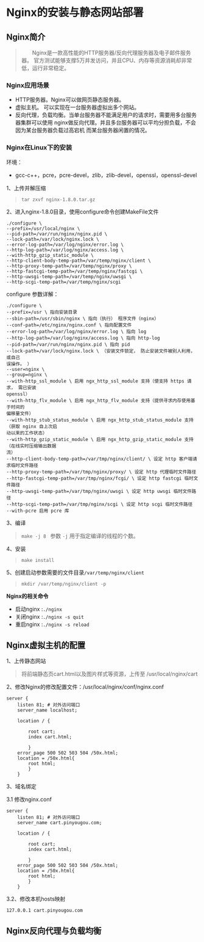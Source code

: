 # Nginx的安装与静态网站部署

## Nginx简介

>&emsp;&emsp;Nginx是一款高性能的HTTP服务器/反向代理服务器及电子邮件服务器。
官方测试能够支撑5万并发访问，并且CPU、内存等资源消耗却非常低，运行非常稳定。

### Nginx应用场景
- HTTP服务器。Nginx可以做网页静态服务器。
- 虚拟主机。 可以实现在一台服务器虚拟出多个网站。
- 反向代理，负载均衡。当单台服务器不能满足用户的请求时，需要用多台服务器集群可以使用
nginx做反向代理。并且多台服务器可以平均分担负载，不会因为某台服务器负载过高宕机
而某台服务器闲置的情况。

### Nginx在Linux下的安装
环境：
- gcc-c++，pcre，pcre-devel，zlib，zlib-devel，openssl，openssl-devel

1、上传并解压缩
>`tar zxvf nginx-1.8.0.tar.gz`

2、进入nginx-1.8.0目录，使用configure命令创建MakeFile文件
```shell
./configure \
--prefix=/usr/local/nginx \
--pid-path=/var/run/nginx/nginx.pid \
--lock-path=/var/lock/nginx.lock \
--error-log-path=/var/log/nginx/error.log \
--http-log-path=/var/log/nginx/access.log \
--with-http_gzip_static_module \
--http-client-body-temp-path=/var/temp/nginx/client \
--http-proxy-temp-path=/var/temp/nginx/proxy \
--http-fastcgi-temp-path=/var/temp/nginx/fastcgi \
--http-uwsgi-temp-path=/var/temp/nginx/uwsgi \
--http-scgi-temp-path=/var/temp/nginx/scgi

```

configure 参数详解：
```shell
./configure \
--prefix=/usr \ 指向安装目录
--sbin-path=/usr/sbin/nginx \ 指向（执行） 程序文件（nginx）
--conf-path=/etc/nginx/nginx.conf \ 指向配置文件
--error-log-path=/var/log/nginx/error.log \ 指向 log
--http-log-path=/var/log/nginx/access.log \ 指向 http-log
--pid-path=/var/run/nginx/nginx.pid \ 指向 pid
--lock-path=/var/lock/nginx.lock \ （安装文件锁定， 防止安装文件被别人利用， 或自己
误操作。 ）
--user=nginx \
--group=nginx \
--with-http_ssl_module \ 启用 ngx_http_ssl_module 支持（使支持 https 请求， 需已安装
openssl）
--with-http_flv_module \ 启用 ngx_http_flv_module 支持（提供寻求内存使用基于时间的
偏移量文件）
--with-http_stub_status_module \ 启用 ngx_http_stub_status_module 支持（获取 nginx 自上次启
动以来的工作状态）
--with-http_gzip_static_module \ 启用 ngx_http_gzip_static_module 支持（在线实时压缩输出数据
流）
--http-client-body-temp-path=/var/tmp/nginx/client/ \ 设定 http 客户端请求临时文件路径
--http-proxy-temp-path=/var/tmp/nginx/proxy/ \ 设定 http 代理临时文件路径
--http-fastcgi-temp-path=/var/tmp/nginx/fcgi/ \ 设定 http fastcgi 临时文件路径
--http-uwsgi-temp-path=/var/tmp/nginx/uwsgi \ 设定 http uwsgi 临时文件路径
--http-scgi-temp-path=/var/tmp/nginx/scgi \ 设定 http scgi 临时文件路径
--with-pcre 启用 pcre 库
```
3、编译
>`make -j 8 `
参数 `-j` 用于指定编译的线程的个数。

4、安装
>`make install`

5、创建启动参数需要的文件目录`/var/temp/nginx/client`
>`mkdir /var/temp/nginx/client -p`

**Nginx的相关命令**
- 启动nginx :`./nginx`
- 关闭nginx :`./nginx -s quit`
- 重启nginx :`./nginx -s reload`

## Nginx虚拟主机的配置
1、上传静态网站
>将前端静态页cart.html以及图片样式等资源，上传至 /usr/local/nginx/cart

2、修改Nginx的修改配置文件：/usr/local/nginx/conf/nginx.conf
```shell
server {
    listen 81; # 对外访问端口
    server_name localhost;

    location / {

        root cart;
        index cart.html;

        }
    error_page 500 502 503 504 /50x.html;
    location = /50x.html{
        root html;
        }
    }
```
3、域名绑定

3.1 修改nginx.conf
```shell
server {
    listen 81; # 对外访问端口
    server_name cart.pinyougou.com;

    location / {

        root cart;
        index cart.html;

        }
    error_page 500 502 503 504 /50x.html;
    location = /50x.html{
        root html;
        }
    }
```
3.2、修改本机hosts映射
```shell
127.0.0.1 cart.pinyougou.com
```

## Nginx反向代理与负载均衡








